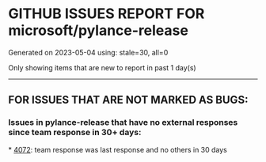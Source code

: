 
# GITHUB ISSUES REPORT FOR microsoft/pylance-release


Generated on 2023-05-04 using: stale=30, all=0


Only showing items that are new to report in past 1 day(s)


---

## FOR ISSUES THAT ARE NOT MARKED AS BUGS:


### Issues in pylance-release that have no external responses since team response in 30+ days:


\* [4072](https://github.com/microsoft/pylance-release/issues/4072 "Problem completion with pylance"): team response was last response and no others in 30 days
